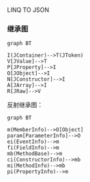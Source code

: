 LINQ TO JSON

### 继承图

```mermaid
graph BT

I(JContainer)-->T(JToken)
V[JValue]-->T
P[JProperty]-->I
O[JObject]-->I
N[JConstructor]-->I
A[JArray]-->I
R[JRaw]-->V
```

反射继承图：

```mermaid
graph BT

m(MemberInfo)-->O[Object]
param[ParameterInfo]-->O
ei(EventInfo)-->m
fi(FieldInfo)-->m
mb(MethodBase)-->m
ci(ConstructorInfo)-->mb
mi(MethodInfo)-->mb
pi(PropertyInfo)-->m

```


